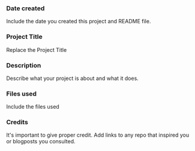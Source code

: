 ### Date created
Include the date you created this project and README file.

### Project Title
Replace the Project Title

### Description
Describe what your project is about and what it does.

### Files used
Include the files used

### Credits
It's important to give proper credit. Add links to any repo that inspired you or blogposts you consulted.

